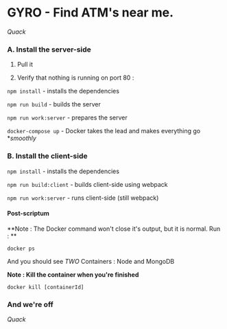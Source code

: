 # GYRO - Find ATM's near me. 
*Quack*

### A.  Install the server-side

1. Pull it 

2. Verify that nothing is running on port 80 : 


`npm install` - installs the dependencies

`npm run build` - builds the server 

`npm run work:server` - prepares the server

`docker-compose up` - Docker takes the lead and makes everything go **smoothly* 

### B. Install the client-side 


`npm install` - installs the dependencies

`npm run build:client` - builds client-side using webpack 

`npm run work:server` - runs client-side (still webpack)


#### Post-scriptum

**Note : The Docker command won't close it's output, but it is normal. Run : **

`docker ps`

And you should see *TWO* Containers : Node and MongoDB

**Note : Kill the container when you're finished**

`docker kill [containerId]`

### And we're off 
*Quack* 
